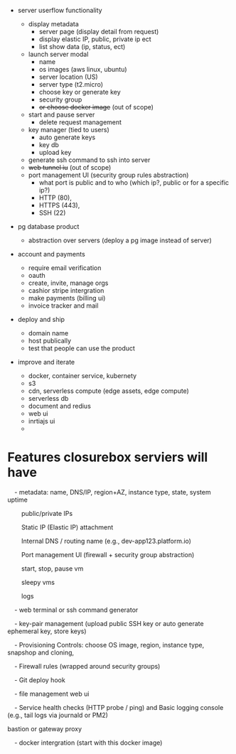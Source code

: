 - server userflow functionality
	- display metadata
		- server page (display detail from request)
		- display elastic IP, public, private ip ect
		- list show data (ip, status, ect)
	- launch server modal
		- name
		- os images (aws linux, ubuntu)
		- server location (US)
		- server type (t2.micro)
		- choose key or generate key
		- security group
		- ~~or choose docker image~~ (out of scope) 
	- start and pause server
		- delete request management
	- key manager (tied to users)
		- auto generate keys
		- key db
		- upload key
	- generate ssh command to ssh into server
	- ~~web tunnel iu~~ (out of scope)
	- port management UI (security group rules abstraction) 
		- what port is public and to who (which ip?, public or for a specific ip?)
		- HTTP (80),
		- HTTPS (443), 
		- SSH (22) 
- pg database product
	- abstraction over servers (deploy a pg image instead of server)


- account and payments
	- require email verification
	- oauth
	- create, invite, manage orgs
	- cashior stripe intergration
	- make payments (billing ui)
	- invoice tracker and mail

- deploy and ship
	- domain name
	- host publically
	- test that people can use the product

- improve and iterate
	- docker, container service, kubernety
	- s3
	- cdn, serverless compute (edge assets, edge compute)
	- serverless db
	- document and redius
	- web ui
	- inrtiajs ui
	- 

  
# Features closurebox serviers will have

    - metadata: name, DNS/IP, region+AZ, instance type, state, system uptime

        public/private IPs

        Static IP (Elastic IP) attachment

        Internal DNS / routing name (e.g., dev-app123.platform.io)

        Port management UI (firewall + security group abstraction)

        start, stop, pause vm

        sleepy vms

        logs

    - web terminal or ssh command generator

    - key-pair management (upload public SSH key or auto generate ephemeral key, store keys)

    - Provisioning Controls: choose OS image, region, instance type, snapshop and cloning,

    - Firewall rules (wrapped around security groups)

    - Git deploy hook

    - file management web ui

    - Service health checks (HTTP probe / ping) and Basic logging console (e.g., tail logs via journald or PM2)

bastion or gateway proxy

    - docker intergration (start with this docker image)